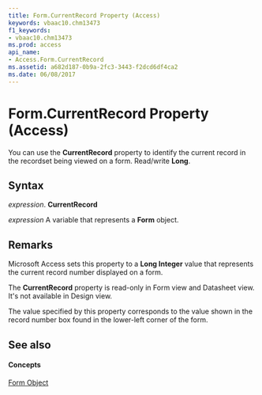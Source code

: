 ```yaml
---
title: Form.CurrentRecord Property (Access)
keywords: vbaac10.chm13473
f1_keywords:
- vbaac10.chm13473
ms.prod: access
api_name:
- Access.Form.CurrentRecord
ms.assetid: a682d187-0b9a-2fc3-3443-f2dcd6df4ca2
ms.date: 06/08/2017
---
```



# Form.CurrentRecord Property (Access)

You can use the  **CurrentRecord** property to identify the current record in the recordset being viewed on a form. Read/write **Long**.


## Syntax

 _expression_. **CurrentRecord**

 _expression_ A variable that represents a **Form** object.


## Remarks

Microsoft Access sets this property to a  **Long Integer** value that represents the current record number displayed on a form.

The  **CurrentRecord** property is read-only in Form view and Datasheet view. It's not available in Design view.

The value specified by this property corresponds to the value shown in the record number box found in the lower-left corner of the form.


## See also


#### Concepts


[Form Object](form-object-access.md)

